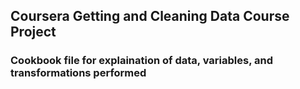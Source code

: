 ## Coursera Getting and Cleaning Data Course Project
### Cookbook file for explaination of data, variables, and transformations performed

